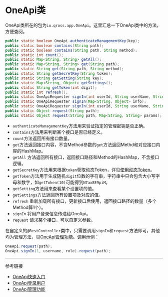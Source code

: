 # OneApi类

OneApi类所在的包为`io.qross.app.OneApi`。这里汇总一下OneApi类中的方法，方便查阅。
```java
public static boolean OneApi.authenticateManagementKey(key);
public static boolean contains(String path);
public static boolean contains(String path, String method);
public static int count();
public static Map<String, String> getAll();
public static Map<String, String> get(String path);
public static String get(String path, String method);
public static String getSecretKey(String token);
public static String getSetting(String key);
public static Map<String, Object> getSettings();
public static String getToken(int digit);
public static int refresh();
public static OneApiRequester signIn(int userId, String userName, String role);
public static OneApiRequester signIn(Map<String, Object> info);
public static OneApiRequester signIn(int userId, String userName, String role, Map<String, Object> info);
public static Object request(String path);
public static Object request(String path, Map<String, String> params);
```

* `authenticateManagementKey`方法用来验证指定的管理密钥是否正确。
* `contains`方法用来判断某个接口是否已经定义。
* `count`方法返回所有接口数量。
* `get`方法返回接口内容，不含Method参数的`get`方法返回Methd和对应接口内容的HashMap。
* `getAll` 方法返回所有接口，返回接口路径和Method的HashMap，不含接口逻辑。
* `getSecretKey`方法用来根据`token`获取动态Token，详见[使用动态Token](/oneapi/token.md)。
* `getToken`方法用于生成随机`digit`位数的字符串，字符串中只会包含大小写字母和数字，如`getToken(10)`可能得到`N7ax8E9piM`。
* `getSetting`方法用来查看某个设置项的值。
* `getSettings`方法返回所有设置项及对应的值。
* `refresh` 重新加载所有接口，更新接口后使用，返回接口路径的数量（多个Method算1个）。
* `signIn` 将用户登录信息传递给OneApi。
* `request` 请求某个接口，可以自定义参数。

在自定义的`@RestController`类中，只需要调用`signIn`和`request`方法即可，其他均为管理方法，见[OneApi管理功能](/oneapi/management.md)。调用示例：
```java
OneApi.request(path);
OneApi.signIn(1, username, role).request(path);
```

---
参考链接

* [OneApi快速入门](/oneapi/quick.md)
* [OneApi登录用户](/oneapi/signin.md)
* [OneApi管理功能](/oneapi/management.md)
